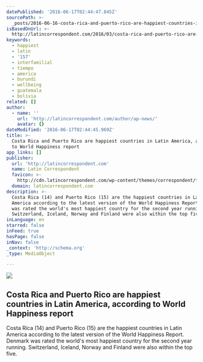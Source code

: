 ```yaml
---
datePublished: '2016-06-17T02:44:47.845Z'
sourcePath: >-
  _posts/2016-06-16-costa-rica-and-puerto-rico-are-happiest-countries-in-latin-a.md
isBasedOnUrl: >-
  http://latincorrespondent.com/2016/03/costa-rica-and-puerto-rico-are-happiest-countries-in-latin-america-according-to-world-happiness-report/
keywords:
  - happiest
  - latin
  - '157'
  - interfamilial
  - tiempo
  - america
  - burundi
  - wellbeing
  - guatemala
  - bolivia
related: []
author:
  - name: ''
    url: 'http://latincorrespondent.com/author/ap-news/'
    avatar: {}
dateModified: '2016-06-17T02:44:45.969Z'
title: >-
  Costa Rica and Puerto Rico are happiest countries in Latin America, according
  to World Happiness report
app_links: []
publisher:
  url: 'http://latincorrespondent.com'
  name: Latin Correspondent
  favicon: >-
    http://cdn.latincorrespondent.com/wp-content/themes/correspondent/favicon.png
  domain: latincorrespondent.com
description: >-
  Costa Rica (14) and Puerto Rico (15) are the happiest countries in Latin
  America according to the latest version of the World Happiness Report. Denmark
  was rated the world's most happiest country for the second year running.
  Switzerland, Iceland, Norway and Finland were also within the top five.
inLanguage: en
starred: false
inFeed: true
hasPage: false
inNav: false
_context: 'http://schema.org'
_type: MediaObject

---
```

<article style=""><img src="https://imgflo.herokuapp.com/graph/vahj1ThiexotieMo/4e32f6621f27825bd67eda411c28b692/croprotate.jpg?cropheight=961&amp;cropwidth=1174&amp;degrees=0&amp;input=http%3A%2F%2Fcdn.latincorrespondent.com%2Fwp-content%2Fuploads%2F2015%2F08%2Fhappy-venezuela.jpg&amp;x=0&amp;y=0" /><h1>Costa Rica and Puerto Rico are happiest countries in Latin America, according to World Happiness report</h1><p>Costa Rica (14) and Puerto Rico (15) are the happiest countries in Latin America according to the latest version of the World Happiness Report. Denmark was rated the world's most happiest country for the second year running. Switzerland, Iceland, Norway and Finland were also within the top five.</p></article>